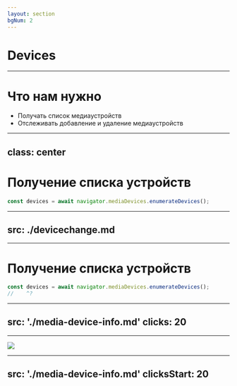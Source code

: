 ```yaml
---
layout: section
bgNum: 2
---
```


# Devices

---

# Что нам нужно

<v-clicks>

- Получать список медиаустройств
- Отслеживать добавление и удаление медиаустройств

</v-clicks>

---
class: center
---

# Получение списка устройств

<v-click>

```ts
const devices = await navigator.mediaDevices.enumerateDevices();
```
</v-click>

<style>
.twoslash-popup-container {
  @apply text-xl
}
</style>

---
src: ./devicechange.md
---

--- 

# Получение списка устройств

<RenderWhen :context="['presenter', 'visible']">

```ts twoslash
const devices = await navigator.mediaDevices.enumerateDevices();
//    ^?
```
</RenderWhen>

<style>
.twoslash-popup-container {
  @apply text-xl
}
</style>

---
src: './media-device-info.md'
clicks: 20
---

---

<ImageWrapper ><img src="/groupId-meme.png"></ImageWrapper>

---
src: './media-device-info.md'
clicksStart: 20
---